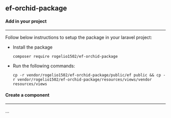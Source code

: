## ef-orchid-package

#### Add in your project

---

Follow below instructions to setup the package in your laravel project:

* Install the package

  `composer require rogelio1502/ef-orchid-package`
* Run the following commands:

  `cp -r vendor/rogelio1502/ef-orchid-package/public/ef public && cp -r vendor/rogelio1502/ef-orchid-package/resources/views/vendor resources/views`

#### Create a component

---

...
